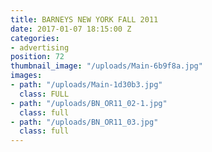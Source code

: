 ```yaml
---
title: BARNEYS NEW YORK FALL 2011
date: 2017-01-07 18:15:00 Z
categories:
- advertising
position: 72
thumbnail_image: "/uploads/Main-6b9f8a.jpg"
images:
- path: "/uploads/Main-1d30b3.jpg"
  class: FULL
- path: "/uploads/BN_OR11_02-1.jpg"
  class: full
- path: "/uploads/BN_OR11_03.jpg"
  class: full
---
```


